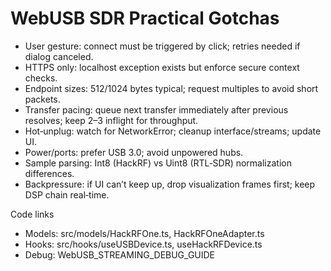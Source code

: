 # WebUSB SDR Practical Gotchas

- User gesture: connect must be triggered by click; retries needed if dialog canceled.
- HTTPS only: localhost exception exists but enforce secure context checks.
- Endpoint sizes: 512/1024 bytes typical; request multiples to avoid short packets.
- Transfer pacing: queue next transfer immediately after previous resolves; keep 2–3 inflight for throughput.
- Hot‑unplug: watch for NetworkError; cleanup interface/streams; update UI.
- Power/ports: prefer USB 3.0; avoid unpowered hubs.
- Sample parsing: Int8 (HackRF) vs Uint8 (RTL‑SDR) normalization differences.
- Backpressure: if UI can’t keep up, drop visualization frames first; keep DSP chain real‑time.

Code links

- Models: src/models/HackRFOne.ts, HackRFOneAdapter.ts
- Hooks: src/hooks/useUSBDevice.ts, useHackRFDevice.ts
- Debug: WebUSB_STREAMING_DEBUG_GUIDE
